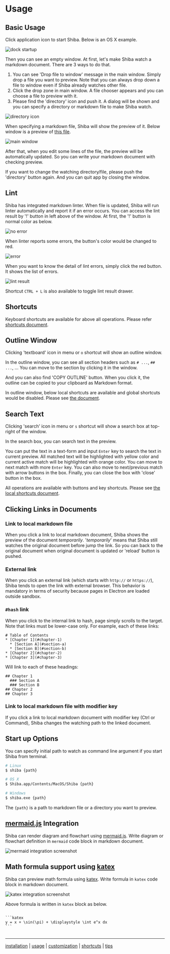 Usage
=====

## Basic Usage

Click application icon to start Shiba.  Below is an OS X example.

![dock startup](https://raw.githubusercontent.com/rhysd/ss/master/Shiba/dock.png)

Then you can see an empty window.  At first, let's make Shiba watch a markdown document.  There are 3 ways to do that.

1. You can see 'Drop file to window' message in the main window. Simply drop a file you want to preview.  Note that you can always drop down a file to window even if Shiba already watches other file.
2. Click the drop zone in main window.  A file chooser appears and you can choose a file to preview with it.
3. Please find the 'directory' icon and push it.  A dialog will be shown and you can specify a directory or markdown file to make Shiba watch.

![directory icon](https://raw.githubusercontent.com/rhysd/ss/master/Shiba/menu-no-error.png)

When specifying a markdown file, Shiba will show the preview of it.  Below window is a preview of [this file](https://gist.github.com/rhysd/ffe61ad01f9a7a9fe69f).

![main window](https://raw.githubusercontent.com/rhysd/ss/master/Shiba/window-main.png)

After that, when you edit some lines of the file, the preview will be automatically updated.  So you can write your markdown document with checking preview.

If you want to change the watching directory/file, please push the 'directory' button again.  And you can quit app by closing the window.


## Lint

Shiba has integrated markdown linter.  When file is updated, Shiba will run linter automatically and report it if an error occurs.  You can access the lint result by '!' button in left above of the window.
At first, the '!' button is normal color as below.

![no error](https://raw.githubusercontent.com/rhysd/ss/master/Shiba/menu-no-error.png)

When linter reports some errors, the button's color would be changed to red.

![error](https://raw.githubusercontent.com/rhysd/ss/master/Shiba/menu-errors.png)

When you want to know the detail of lint errors, simply click the red button.  It shows the list of errors.

![lint result](https://raw.githubusercontent.com/rhysd/ss/master/Shiba/window-lint.png)

Shortcut `CTRL + L` is also available to toggle lint result drawer.


## Shortcuts

Keyboard shortcuts are available for above all operations.
Please refer [shortcuts document](shortcuts.md).

## Outline Window

<!-- TODO: add screenshot -->

Clicking 'textboard' icon in menu or `o` shortcut will show an outline window.

In the outline window, you can see all section headers such as `# ...`, `## ...`, ...  You can move to the section by clicking it in the window.

And you can also find 'COPY OUTLINE' button.  When you click it, the outline can be copied to your clipboard as Markdown format.

In outline window, below local shortcuts are available and global shortcuts would be disabled.  Please see [the document](shortcuts.md#outline-window-shortcuts).


## Search Text

<!-- TODO: add screenshot -->

Clicking 'search' icon in menu or `s` shortcut will show a search box at top-right of the window.

In the search box, you can search text in the preview.

You can put the text in a text-form and input `Enter` key to search the text in current preview.  All matched text will be highlighted with yellow color and current active match will be highlighted with orange color.  You can move to next match with more `Enter` key.  You can also move to next/previous match with arrow buttons in the box.  Finally, you can close the box with 'close' button in the box.

All operations are available with buttons and key shortcuts.  Please see [the local shortcuts document](shortcuts.md#search-box-shortcuts).

## Clicking Links in Documents

### Link to local markdown file

When you click a link to local markdown document, Shiba shows the preview of the document _temporarily_.
'_temporarily_' means that Shiba still watches the original document before jump the link.  So you can back to the original document when original document is updated or 'reload' button is pushed.

### External link

When you click an external link (which starts with `http://` or `https://`), Shiba tends to open the link with external browser.  This behavior is mandatory in terms of security because pages in Electron are loaded outside sandbox.

### `#hash` link

When you click to the internal link to hash, page simply scrolls to the target. Note that links must be lower-case only. For example, each of these links:

    # Table of Contents
    * [Chapter 1](#chapter-1)
      * [Section A](#section-a)
      * [Section B](#section-b)
    * [Chapter 2](#chapter-2)
    * [Chapter 3](#chapter-3)

Will link to each of these headings:

    ## Chapter 1
      ### Section A
      ### Section B
    ## Chapter 2
    ## Chapter 3

### Link to local markdown file with modifier key

If you click a link to local markdown document with modifier key (Ctrl or Command), Shiba changes the watching path to the linked document.

## Start up Options

You can specify initial path to watch as command line argument if you start Shiba from terminal.

```sh
# Linux
$ shiba {path}

# OS X
$ Shiba.app/Contents/MacOS/Shiba {path}

# Windows
$ shiba.exe {path}
```

The `{path}` is a path to markdown file or a directory you want to preview.

## [mermaid.js](https://github.com/knsv/mermaid) Integration

Shiba can render diagram and flowchart using [mermaid.js](https://github.com/knsv/mermaid).
Write diagram or flowchart definition in `mermaid` code block in markdown document.

![mermaid integration screenshot](https://raw.githubusercontent.com/rhysd/ss/master/Shiba/shiba-mermaid-integ.png)

## Math formula support using [katex](https://github.com/Khan/KaTeX)

Shiba can preview math formula using [katex](https://github.com/Khan/KaTeX).
Write formula in `katex` code block in markdown document.

![katex integration screenshot](https://raw.githubusercontent.com/rhysd/ss/master/Shiba/katex.png)

Above formula is written in `katex` block as below.

<pre>
<code>
```katex
y = x + \sin(\pi) + \displaystyle \int e^x dx
```
</code>
</pre>


-----------------
[installation](installation.md) | [usage](usage.md) | [customization](customization.md) | [shortcuts](shortcuts.md) | [tips](tips.md)
